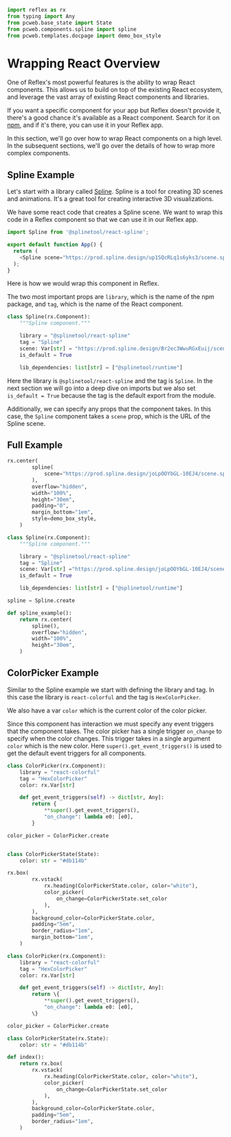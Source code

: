 ```python exec
import reflex as rx
from typing import Any
from pcweb.base_state import State
from pcweb.components.spline import spline
from pcweb.templates.docpage import demo_box_style
```
# Wrapping React Overview


One of Reflex's most powerful features is the ability to wrap React components. This allows us to build on top of the existing React ecosystem, and leverage the vast array of existing React components and libraries.

If you want a specific component for your app but Reflex doesn't provide it, there's a good chance it's available as a React component. Search for it on [npm](https://www.npmjs.com/), and if it's there, you can use it in your Reflex app.

In this section, we'll go over how to wrap React components on a high level. In the subsequent sections, we'll go over the details of how to wrap more complex components.


## Spline Example


Let's start with a library called [Spline](https://spline.design/). Spline is a tool for creating 3D scenes and animations. It's a great tool for creating interactive 3D visualizations.


We have some react code that creates a Spline scene. We want to wrap this code in a Reflex component so that we can use it in our Reflex app.

```javascript
import Spline from '@splinetool/react-spline';

export default function App() {
  return (
    <Spline scene="https://prod.spline.design/up1SQcRLq1s6yks3/scene.splinecode" />
  );
}
```
Here is how we would wrap this component in Reflex.

The two most important props are `library`, which is the name of the npm package, and `tag`, which is the name of the React component.

```python
class Spline(rx.Component):
    """Spline component."""

    library = "@splinetool/react-spline"
    tag = "Spline"
    scene: Var[str] = "https://prod.spline.design/Br2ec3WwuRGxEuij/scene.splinecode"
    is_default = True

    lib_dependencies: list[str] = ["@splinetool/runtime"]
```


Here the library is `@splinetool/react-spline` and the tag is `Spline`. In the next section we will go into a deep dive on imports but we also set `is_default = True` because the tag is the default export from the module.


Additionally, we can specify any props that the component takes. In this case, the `Spline` component takes a `scene` prop, which is the URL of the Spline scene.


## Full Example

```python eval
rx.center(
        spline(
            scene="https://prod.spline.design/joLpOOYbGL-10EJ4/scene.splinecode"
        ),
        overflow="hidden",
        width="100%",
        height="30em",
        padding="0",
        margin_bottom="1em",
        style=demo_box_style,
    )
```

```python
class Spline(rx.Component):
    """Spline component."""

    library = "@splinetool/react-spline"
    tag = "Spline"
    scene: Var[str] ="https://prod.spline.design/joLpOOYbGL-10EJ4/scene.splinecode"
    is_default = True

    lib_dependencies: list[str] = ["@splinetool/runtime"]

spline = Spline.create

def spline_example():
    return rx.center(
        spline(),
        overflow="hidden",
        width="100%",
        height="30em",
    )
```

## ColorPicker Example

Similar to the Spline example we start with defining the library and tag. In this case the library is `react-colorful` and the tag is `HexColorPicker`.

We also have a var `color` which is the current color of the color picker.

Since this component has interaction we must specify any event triggers that the component takes. The color picker has a single trigger `on_change` to specify when the color changes. This trigger takes in a single argument `color` which is the new color. Here `super().get_event_triggers()` is used to get the default event triggers for all components.


```python exec
class ColorPicker(rx.Component):
    library = "react-colorful"
    tag = "HexColorPicker"
    color: rx.Var[str]

    def get_event_triggers(self) -> dict[str, Any]:
        return {
            **super().get_event_triggers(),
            "on_change": lambda e0: [e0],
        }

color_picker = ColorPicker.create


class ColorPickerState(State):
    color: str = "#db114b"
```

```python eval
rx.box(
        rx.vstack(
            rx.heading(ColorPickerState.color, color="white"),
            color_picker(
                on_change=ColorPickerState.set_color
            ),
        ),
        background_color=ColorPickerState.color,
        padding="5em",
        border_radius="1em",
        margin_bottom="1em",
    )
```

```python
class ColorPicker(rx.Component):
    library = "react-colorful"
    tag = "HexColorPicker"
    color: rx.Var[str]

    def get_event_triggers(self) -> dict[str, Any]:
        return \{
            **super().get_event_triggers(),
            "on_change": lambda e0: [e0],
        \}

color_picker = ColorPicker.create

class ColorPickerState(rx.State):
    color: str = "#db114b"

def index():
    return rx.box(
        rx.vstack(
            rx.heading(ColorPickerState.color, color="white"),
            color_picker(
                on_change=ColorPickerState.set_color
            ),
        ),
        background_color=ColorPickerState.color,
        padding="5em",
        border_radius="1em",
    )

```


